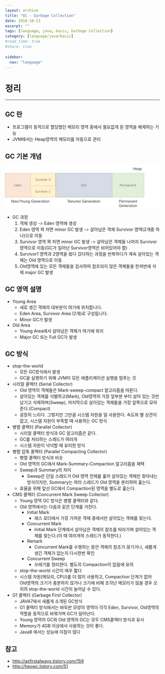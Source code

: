 ```yaml
---
layout: archive
title: "GC - Garbage Collection"
date: 2018-10-23
excerpt: ""
tags: [language, java, basic, Garbage Collection]
category: [language/java/basic]
#read_time: true
#share: true

sidebar:
  nav: "language"
---
```


# 정리

* * *

## GC 란

* 프로그램이 동적으로 할당했던 메모리 영역 중에서 필요없게 된 영역을 해제하는 기능
* JVM에서는 Heap영역의 메모리를 자동으로 관리

## GC 기본 개념

![garbage-collection01](/assets/image/language/java/basic/garbage-collection01.jpg)

* GC 과정
  1. 객체 생성 -> Eden 영역에 생성
  2. Eden 영역 꽉 차면 minor GC 발생 -> 살아남은 객체 Survivor 영역(2개중 하나)으로 이동
  3. Survivor 영역 꽉 차면 minor GC 발생 -> 살아남은 객체들 나머지 Survivor 영역으로 이동(GC가 일어난 Survivor영역은 비어있어야 함)
  4. Survivor1 영역과 2영역을 왔다 갔다하는 과정을 반복하다가 계속 살아있는 객체는 Old 영역으로 이동
  5. Old영역에 있는 모든 객체들을 검사하여 참조되지 않은 객체들을 한꺼번에 삭제 major GC 발생

## GC 영역 설명

* Young Area
  * 새로 생긴 객체의 대부분이 여기에 위치합니다.
  * Eden Area, Survivor Area (2개)로 구성됩니다.
  * Minor GC가 발생
* Old Area
  * Young Area에서 살아남은 객체가 여기에 위치
  * Major GC 또는 Full GC가 발생

## GC 방식

* stop-the-world
  * 모든 GC방식에서 발생
  * GC을 실행하기 위해 JVM이 모든 애플리케이션 실행을 멈추는 것
* 시리얼 콜렉터 (Serial Collector)
  * Old 영역의 객체들은 Mark-sweep-compact 알고리즘을 따른다.
  * 살아있는 객체를 식별하고(Mark), Old영역의 가장 앞부분 부터 살아 있는 것만 남기고 삭제하며(Sweep), 마지막으로 살아있는 객체들을 가장 앞쪽으로 모아준다.(Compact)
  * 굉장히 느리다. 그렇지만 그만큼 시스템 자원을 덜 사용한다. 속도와 별 상관이 없고, 시스템 자원이 부족할 때 사용하는 GC 방식
* 병렬 콜렉터 (Parallel Collector)
  * 시리얼 콜렉터 방식과 GC 알고리즘은 같다.
  * GC를 처리하는 스레드가 여러개
  * 시스템 자원이 넉넉할 때 유리한 방식
* 병렬 압축 콜렉터 (Parallel Compacting Collector)
  * 병렬 콜렉터 방식과 비슷
  * Old 영역의 GC에서 Mark-Summary-Compaction 알고리즘을 채택
  * Sweep과 Summary의 차이
    * Sweep은 단일 스레드가 Old 영역 전체를 훑어 살아있는 객체만 찾아내는 방식이지만, Summary는 여러 스레드가 Old 영역을 분리하여 훑는다.
  * 효율을 위해 앞선 GC에서 Compaction된 영역을 별도로 훑는다.
* CMS 콜렉터 (Concurrent Mark Sweep Collector)
  * Young 영역 GC 방식은 병렬 콜렉터와 같다.
  * Old 영역에서는 다음과 같은 단계를 거친다.
    * Initial Mark
      * 래스 로더에서 가장 가까운 객체 중에서만 살아있는 객체를 찾는다.
    * Concurrent Mark
      * Initial Mark 단계에서 살아남은 객체의 참조를 따라가며 살아있는 객체를 찾는다.(이 때 여러개의 스레드가 동작한다.)
    * Remark
      * Concurrent Mark를 수행하는 동안 객체의 참조가 끊기거나, 새롭게 생긴 객체가 없는지 다시한번 확인
    * Concurrent Sweep
      * 쓰레기를 정리한다. 별도의 Compaction이 없음에 유의
  * stop-the-world 시간이 매우 짧다
  * 시스템 자원(메모리, CPU)를 더 많이 사용하고, Compaction 단계가 없어 Old영역의 크기가 충분하지 않거나 크기에 비해 조각난 메모리가 많을 경우 오히려 stop-the-world 시간이 늘어날 수 있다.
* G1 콜렉터 (Garbage First Collector)
  * JAVA7에서 새롭게 소개된 GC방식
  * G1 콜렉터 방식에서는 바둑판 모양의 영역이 각각 Eden, Survivor, Old영역의 역할을 동적으로 바꿔가며 GC가 일어난다.
  * Young 영역의 GC와 Old 영역의 GC는 모두 CMS콜렉터 방식과 유사
  * Memory가 4GB 이상에서 사용하는 것이 좋다.
  * Java8 에서는 성능에 이점이 많다

## 참고

* <http://asfirstalways.tistory.com/159>
* <http://heowc.tistory.com/51>